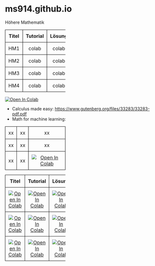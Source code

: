 # ms914.github.io

Höhere Mathematik


|Titel|Tutorial|Lösung|
|--|--|--|
|HM1|colab|colab|
|HM2|colab|colab|
|HM3|colab|colab|
|HM4|colab|colab|

<a target="_blank" href="https://colab.research.google.com/github/GoogleCloudPlatform/vertex-ai-samples/blob/main/notebooks/official/model_monitoring/model_monitoring.ipynb">
  <img src="https://colab.research.google.com/assets/colab-badge.svg" alt="Open In Colab"/>
</a>

- Calculus made easy: https://www.gutenberg.org/files/33283/33283-pdf.pdf
- Math for machine learning:


<body>
    <table>
        <tr>
            <td>xx</td><td>xx</td><td>xx</td>
        </tr>
        <tr>
            <td>xx</td><td>xx</td><td>xx</td>
        </tr>
        <tr>
            <td>xx</td><td>xx</td><td><a target="_blank" href="https://colab.research.google.com/github/GoogleCloudPlatform/vertex-ai-samples/blob/main/notebooks/official/model_monitoring/model_monitoring.ipynb">
  <img src="https://colab.research.google.com/assets/colab-badge.svg" alt="Open In Colab"/>
</a></td>
        </tr>
    </table>
</body>


<html lang="en">
<head>
    <meta charset="UTF-8">
    <meta name="viewport" content="width=device-width, initial-scale=1.0">
    <title>3x3 Table</title>
    <style>
        table {
            width: 200px;
            border-collapse: collapse;
        }
        td, th {
            border: 1px solid black;
            text-align: center;
            padding: 10px;
        }
    </style>
</head>
<body>
    <table>
        <tr>
            <th>Titel</th>
            <th>Tutorial</th>
            <th>Lösung</th>
        </tr>
        <tr>
            <td><a href="https://colab.research.google.com/"><img src="https://colab.research.google.com/assets/colab-badge.svg" alt="Open In Colab"></a></td>
            <td><a href="https://colab.research.google.com/"><img src="https://colab.research.google.com/assets/colab-badge.svg" alt="Open In Colab"></a></td>
            <td><a href="https://colab.research.google.com/"><img src="https://colab.research.google.com/assets/colab-badge.svg" alt="Open In Colab"></a></td>
        </tr>
        <tr>
            <td><a href="https://colab.research.google.com/"><img src="https://colab.research.google.com/assets/colab-badge.svg" alt="Open In Colab"></a></td>
            <td><a href="https://colab.research.google.com/"><img src="https://colab.research.google.com/assets/colab-badge.svg" alt="Open In Colab"></a></td>
            <td><a href="https://colab.research.google.com/"><img src="https://colab.research.google.com/assets/colab-badge.svg" alt="Open In Colab"></a></td>
        </tr>
        <tr>
            <td><a href="https://colab.research.google.com/"><img src="https://colab.research.google.com/assets/colab-badge.svg" alt="Open In Colab"></a></td>
            <td><a href="https://colab.research.google.com/"><img src="https://colab.research.google.com/assets/colab-badge.svg" alt="Open In Colab"></a></td>
            <td><a href="https://colab.research.google.com/"><img src="https://colab.research.google.com/assets/colab-badge.svg" alt="Open In Colab"></a></td>
        </tr>
    </table>
</body>
</html>


